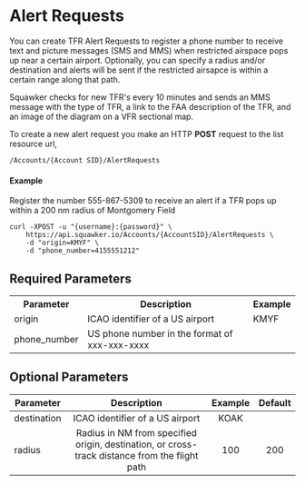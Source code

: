 # Alert Requests

You can create TFR Alert Requests to register a phone number to receive text and picture messages (SMS and MMS) when restricted airspace pops up near a certain airport. Optionally, you can specify a radius and/or destination and alerts will be sent if the restricted airsapce is within a certain range along that path.

Squawker checks for new TFR's every 10 minutes and sends an MMS message with the type of TFR, a link to the FAA description of the TFR, and an image of the diagram on a VFR sectional map.


To create a new alert request you make an HTTP **POST** request to the list resource url,
```
/Accounts/{Account SID}/AlertRequests
```

#### Example

Register the number 555-867-5309 to receive an alert if a TFR pops up within a 200 nm radius of Montgomery Field

    curl -XPOST -u "{username}:{password}" \
        https://api.squawker.io/Accounts/{AccountSID}/AlertRequests \
        -d "origin=KMYF" \
        -d "phone_number=4155551212"

## Required Parameters

<!-- | Parameter    | Description                                   | Example |
|--------------|:---------------------------------------------:|:-------:|
| origin       | ICAO identifier of a US airport               | KMYF    |
| phone_number | Ten digigit US phone number in the format of xxxxxxxxxx |
|              |                                               |         | -->

<table>
  <tr>
    <th>Parameter</th>
    <th>Description</th>
    <th>Example</th>
  </tr>
  <tr>
    <td>origin</td>
    <td>ICAO identifier of a US airport</td>
    <td>KMYF</td>
  </tr>
  <tr>
    <td>phone_number</td>
    <td>US phone number in the format of xxx-xxx-xxxx</td>
    <td></td>
  </tr>
</table>

## Optional Parameters

| Parameter    | Description                                   | Example | Default  |
|--------------|:---------------------------------------------:|:-------:|:--------:|
| destination  | ICAO identifier of a US airport               | KOAK    |          |
| radius       | Radius in NM from specified origin, destination, or cross-track distance from the flight path |    100     |  200 |






